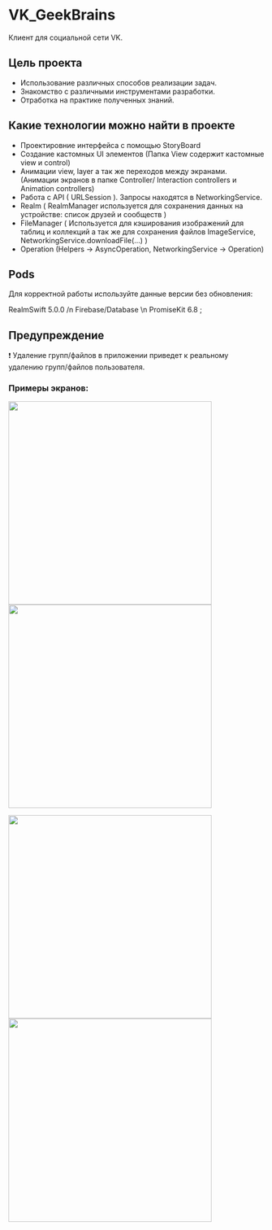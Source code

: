 # VK_GeekBrains
Клиент для социальной сети VK.

## Цель проекта 
- Использование различных способов реализации задач. 
- Знакомство с различными инструментами разработки.
- Отработка на практике полученных знаний. 

## Какие технологии можно найти в проекте 
- Проектировние интерфейса с помощью StoryBoard
- Создание кастомных UI элементов (Папка View содержит кастомные view и control)
- Анимации view, layer а так же переходов между экранами. (Анимации экранов в папке Controller/ Interaction controllers и Animation controllers)
- Работа с API ( URLSession ). Запросы находятся в NetworkingService.
- Realm ( RealmManager используется для сохранения данных на устройстве: список друзей и сообществ )
- FileManager ( Используется для кэширования изображений для таблиц и коллекций а так же для сохранения файлов ImageService, NetworkingService.downloadFile(...) )
- Operation (Helpers -> AsyncOperation, NetworkingService -> Operation)

## Pods 
Для корректной работы используйте данные версии без обновления: 
  
  RealmSwift 5.0.0 /n
  Firebase/Database \n
  PromiseKit 6.8 ;
  
## Предупреждение 

❗️ Удаление групп/файлов в приложении приведет к реальному удалению групп/файлов пользователя. 

### Примеры экранов:

<img src="./Screens/File.png" width="400" />      <img src="./Screens/Groups.png" width="400" /> 


<img src="./Screens/Loading.png" width="400" />     <img src="./Screens/PresenterPhoto.png" width="400" />
  
